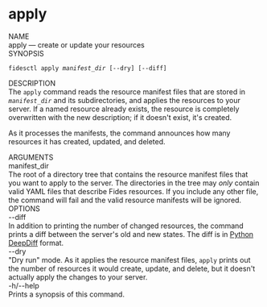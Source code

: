 <div id="cli-docs" class="cli">
  <h1>apply</h1>

  <div class="label">NAME</div>

  <div class="content">
    <span class="mono">apply</span> &mdash; create or update your resources
  </div>

  <div class="label">SYNOPSIS</div>

  <div class="content">
    <pre><code>fidesctl apply <i>manifest_dir</i> [--dry] [--diff]</code></pre>
  </div>

  <div class="label">DESCRIPTION</div>

  <div class="content">
    The <code>apply</code> command reads the resource manifest files that are stored in <code><i>manifest_dir</i></code> and its subdirectories, and applies the resources to your server. If a named resource already exists, the resource is completely overwritten with the new description; if it doesn't exist, it's created.
    <p>
      As it processes the manifests, the command announces how many resources it has created, updated, and deleted.
    </p>
  </div>

  <div class="label">ARGUMENTS</div>

  <div class="content">
    <div class="monoi">
      manifest_dir 
    </div>
    <div class="content">
      The root of a directory tree that contains the resource manifest files that you want to apply to the server. The directories in the tree may <em>only</em> contain valid YAML files that describe Fides resources. If you include any other file, the command will fail and the valid resource manifests will be ignored. 
    </div>
  </div>
  <div class="label">OPTIONS</div>

  <div class="content">
    <div class="mono">
      --diff 
    </div>
    <div class="content">
      In addition to printing the number of changed resources, the command prints a diff between the server's old and new states. The diff is in <a href="https://pypi.org/project/deepdiff/" target="_blank">Python DeepDiff</a> format. 
    </div>
  </div>

  <div class="content">
    <div class="mono">
      --dry
    </div>
    <div class="content">
      "Dry run" mode. As it applies the resource manifest files, <code>apply</code> prints out the number of resources it would create, update, and delete, but it doesn't actually apply the changes to your server.
    </div>
  </div>
  <div class="content">
    <div class="mono">
      -h/--help
    </div>
    <div class="content">
      Prints a synopsis of this command.
    </div>
  </div>
</div>

